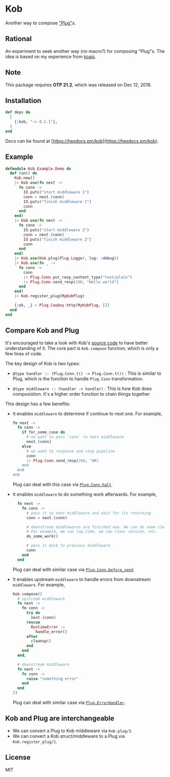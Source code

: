 # Kob

Another way to compose ["Plug"](https://hexdocs.pm/plug/readme.html)s.

## Rational

An experiment to seek another way (no macro?) for composing "Plug"s. The idea is based on my experience from [koajs](https://koajs.com/).

## Note

This package requires **OTP 21.2**, which was released on Dec 12, 2018.

## Installation

```elixir
def deps do
  [
    {:kob, "~> 0.1.1"},
  ]
end
```

Docs can be found at [https://hexdocs.pm/kob](https://hexdocs.pm/kob).

## Example

```elixir
defmodule Kob.Example.Demo do
  def run() do
    Kob.new()
    |> Kob.use(fn next ->
      fn conn ->
        IO.puts("start middleware 1")
        conn = next.(conn)
        IO.puts("finish middleware 1")
        conn
      end
    end)
    |> Kob.use(fn next ->
      fn conn ->
        IO.puts("start middleware 2")
        conn = next.(conn)
        IO.puts("finish middleware 2")
        conn
      end
    end)
    |> Kob.use(Kob.plug(Plug.Logger, log: :debug))
    |> Kob.use(fn _ ->
      fn conn ->
        conn
        |> Plug.Conn.put_resp_content_type("text/plain")
        |> Plug.Conn.send_resp(200, "Hello world")
      end
    end)
    |> Kob.register_plug(MyKobPlug)

    {:ok, _} = Plug.Cowboy.http(MyKobPlug, [])
  end
end
```

## Compare Kob and Plug

It's encouraged to take a look with Kob's [source code](https://github.com/gyson/kob/blob/master/lib/kob.ex) to have better understanding of it. The core part is `Kob.compose` function, which is only a few lines of code.

The key design of Kob is two types:

- `@type handler :: (Plug.Conn.t() -> Plug.Conn.t())` : This is similar to Plug, which is the function to handle `Plug.Conn` transformation.

- `@type middleware :: (handler -> handler)` : This is how Kob does composistion. It's a higher order function to chain things together.

This design has a few benefits:

- It enables `middleware` to determine if continue to next one. For example,

  ```elixir
  fn next ->
    fn conn ->
      if for_some_case do
        # we want to pass `conn` to next middleware
        next.(conn)
      else
        # we want to response and stop pipeline
        conn
        |> Plug.Conn.send_resp(200, "OK)
      end
    end
  end
  ```
  Plug can deal with this case via [`Plug.Conn.halt`](https://hexdocs.pm/plug/Plug.Conn.html#halt/1).

- It enables `middleware` to do something work afterwards. For example,
  ```elixir
    fn next ->
      fn conn ->
        # pass it to next middleware and wait for its returning
        conn = next.(conn)

        # downstream middlewares are finished now. We can do some cleanup now.
        # For example, we can log time, we can clear session, etc.
        do_some_work()

        # pass it back to previous middleware
        conn
      end
    end
  ```
  Plug can deal with similar case via [`Plug.Conn.before_send`](https://hexdocs.pm/plug/Plug.Conn.html#t:before_send/0).

- It enables upstream `middleware` to handle errors from downstream `middleware`. For example,
  ```elixir
  Kob.compose([
    # upstream middleware
    fn next ->
      fn conn ->
        try do
          next.(conn)
        rescue
          RuntimeError ->
            handle_error()
        after
          cleanup()
        end
      end
    end,

    # downstream middleware
    fn next ->
      fn conn ->
        raise "something error"
      end
    end
  ])
  ```
  Plug can deal with similar case via [`Plug.ErrorHandler`](https://hexdocs.pm/plug/Plug.ErrorHandler.html).

## Kob and Plug are interchangeable

- We can convert a Plug to Kob middleware via `Kob.plug/2`.
- We can convert a Kob struct/middleware to a Plug via `Kob.register_plug/1`.

## License

MIT
